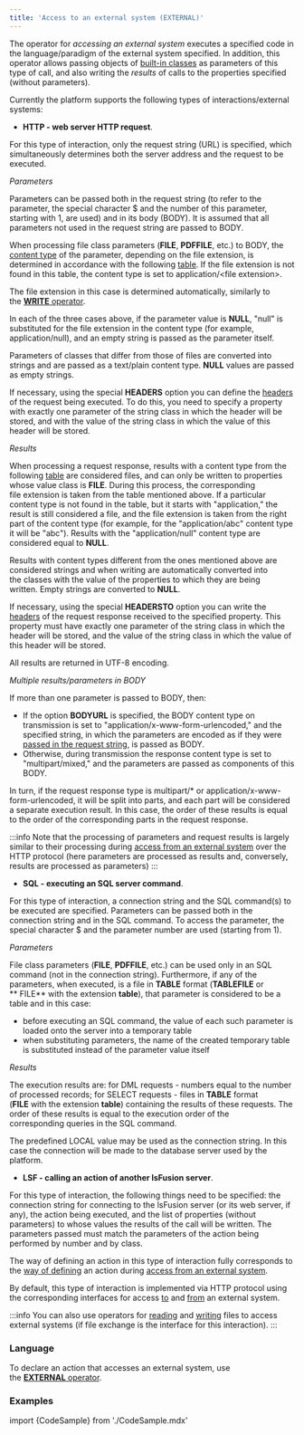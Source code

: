 ```yaml
---
title: 'Access to an external system (EXTERNAL)'
---
```


The operator for *accessing an external system* executes a specified code in the language/paradigm of the external system specified. In addition, this operator allows passing objects of [built-in classes](Built-in_classes.md) as parameters of this type of call, and also writing the *results* of calls to the properties specified (without parameters).

Currently the platform supports the following types of interactions/external systems:

-   **HTTP - web server HTTP request**. 

For this type of interaction, only the request string (URL) is specified, which simultaneously determines both the server address and the request to be executed.

*Parameters*

Parameters can be passed both in the request string (to refer to the parameter, the special character $ and the number of this parameter, starting with 1, are used) and in its body (BODY). It is assumed that all parameters not used in the request string are passed to BODY.

When processing file class parameters (**FILE**, **PDFFILE**, etc.) to BODY, the [content type](https://en.wikipedia.org/wiki/Media_type) of the parameter, depending on the file extension, is determined in accordance with the following [table](https://github.com/lsfusion/platform/blob/master/api/src/main/resources/MIMETypes.properties). If the file extension is not found in this table, the content type is set to application/<file extension\>.

The file extension in this case is determined automatically, similarly to the [**WRITE** operator](WRITE_operator.md#extension-broken).

In each of the three cases above, if the parameter value is **NULL**, "null" is substituted for the file extension in the content type (for example, application/null), and an empty string is passed as the parameter itself.

Parameters of classes that differ from those of files are converted into strings and are passed as a text/plain content type. **NULL** values are passed as empty strings.

If necessary, using the special **HEADERS** option you can define the [headers](https://en.wikipedia.org/wiki/List_of_HTTP_header_fields) of the request being executed. To do this, you need to specify a property with exactly one parameter of the string class in which the header will be stored, and with the value of the string class in which the value of this header will be stored.

*Results*

When processing a request response, results with a content type from the following [table](https://github.com/lsfusion/platform/blob/master/api/src/main/resources/MIMETypes.properties) are considered files, and can only be written to properties whose value class is **FILE**. During this process, the corresponding file extension is taken from the table mentioned above. If a particular content type is not found in the table, but it starts with "application," the result is still considered a file, and the file extension is taken from the right part of the content type (for example, for the "application/abc" content type it will be "abc"). Results with the "application/null" content type are considered equal to **NULL**.

Results with content types different from the ones mentioned above are considered strings and when writing are automatically converted into the classes with the value of the properties to which they are being written. Empty strings are converted to **NULL**.

If necessary, using the special **HEADERSTO** option you can write the [headers](https://en.wikipedia.org/wiki/List_of_HTTP_header_fields) of the request response received to the specified property. This property must have exactly one parameter of the string class in which the header will be stored, and the value of the string class in which the value of this header will be stored.

All results are returned in UTF-8 encoding.

*Multiple *results/*parameters in BODY***

If more than one parameter is passed to BODY, then:

-   If the option **BODYURL** is specified, the BODY content type on transmission is set to "application/x-www-form-urlencoded," and the specified string, in which the parameters are encoded as if they were [passed in the request string](#url-broken), is passed as BODY.
-   Otherwise, during transmission the response content type is set to "multipart/mixed," and the parameters are passed as components of this BODY. 

In turn, if the request response type is multipart/\* or application/x-www-form-urlencoded, it will be split into parts, and each part will be considered a separate execution result. In this case, the order of these results is equal to the order of the corresponding parts in the request response.


:::info
Note that the processing of parameters and request results is largely similar to their processing during [access from an external system](Access_from_an_external_system.md) over the HTTP protocol (here parameters are processed as results and, conversely, results are processed as parameters)
:::

-   **SQL - executing an SQL server command**. 

For this type of interaction, a connection string and the SQL command(s) to be executed are specified. Parameters can be passed both in the connection string and in the SQL command. To access the parameter, the special character $ and the parameter number are used (starting from 1).

*Parameters*

File class parameters (**FILE**, **PDFFILE**, etc.) can be used only in an SQL command (not in the connection string). Furthermore, if any of the parameters, when executed, is a file in **TABLE** format (**TABLEFILE** or ** FILE** with the extension **table**), that parameter is considered to be a table and in this case:

-   before executing an SQL command, the value of each such parameter is loaded onto the server into a temporary table
-   when substituting parameters, the name of the created temporary table is substituted instead of the parameter value itself

*Results*

The execution results are: for DML requests - numbers equal to the number of processed records; for SELECT requests - files in **TABLE** format (**FILE** with the extension **table**) containing the results of these requests. The order of these results is equal to the execution order of the corresponding queries in the SQL command.

The predefined LOCAL value may be used as the connection string. In this case the connection will be made to the database server used by the platform.

-   **LSF - calling an action of another lsFusion server**. 

For this type of interaction, the following things need to be specified: the connection string for connecting to the lsFusion server (or its web server, if any), the action being executed, and the list of properties (without parameters) to whose values the results of the call will be written. The parameters passed must match the parameters of the action being performed by number and by class.

The way of defining an action in this type of interaction fully corresponds to the [way of defining](Access_from_an_external_system.md#actiontype) an action during [access from an external system](Access_from_an_external_system.md).

By default, this type of interaction is implemented via HTTP protocol using the corresponding interfaces for access [to](#http-broken) and [from](Access_from_an_external_system.md#http-broken) an external system.


:::info
You can also use operators for [reading](Read_file_READ_.md) and [writing](Write_file_WRITE_.md) files to access external systems (if file exchange is the interface for this interaction).
:::

### Language

To declare an action that accesses an external system, use the [**EXTERNAL** operator](EXTERNAL_operator.md).

### Examples

import {CodeSample} from './CodeSample.mdx'

<CodeSample url="https://documentation.lsfusion.org/sample?file=ActionSample&block=external"/>
